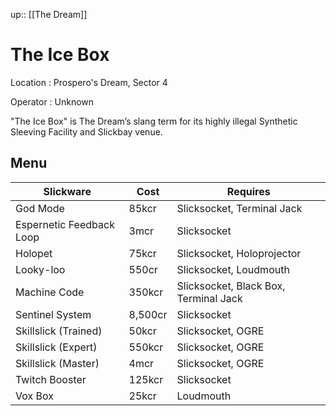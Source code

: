 ---
---
up:: [[The Dream]]

# The Ice Box

Location
: Prospero's Dream, Sector 4

Operator
: Unknown

"The Ice Box" is The Dream’s slang term for its highly illegal Synthetic Sleeving Facility and Slickbay venue. 

## Menu

| Slickware                | Cost    | Requires                              |
| ------------------------ | ------- | ------------------------------------- |
| God Mode                 | 85kcr   | Slicksocket, Terminal Jack            |
| Espernetic Feedback Loop | 3mcr    | Slicksocket                           |
| Holopet                  | 75kcr   | Slicksocket, Holoprojector            |
| Looky-loo                | 550cr   | Slicksocket, Loudmouth                |
| Machine Code             | 350kcr  | Slicksocket, Black Box, Terminal Jack |
| Sentinel System          | 8,500cr | Slicksocket                           |
| Skillslick (Trained)     | 50kcr   | Slicksocket, OGRE                     |
| Skillslick (Expert)      | 550kcr  | Slicksocket, OGRE                     |
| Skillslick (Master)      | 4mcr    | Slicksocket, OGRE                     |
| Twitch Booster           | 125kcr  | Slicksocket                           |
| Vox Box                  | 25kcr   | Loudmouth                                      |

